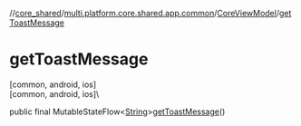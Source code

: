 //[core_shared](../../../index.md)/[multi.platform.core.shared.app.common](../index.md)/[CoreViewModel](index.md)/[getToastMessage](get-toast-message.md)

# getToastMessage

[common, android, ios]\
[common, android, ios]\

public final MutableStateFlow&lt;[String](https://developer.android.com/reference/kotlin/java/lang/String.html)&gt;[getToastMessage](get-toast-message.md)()
